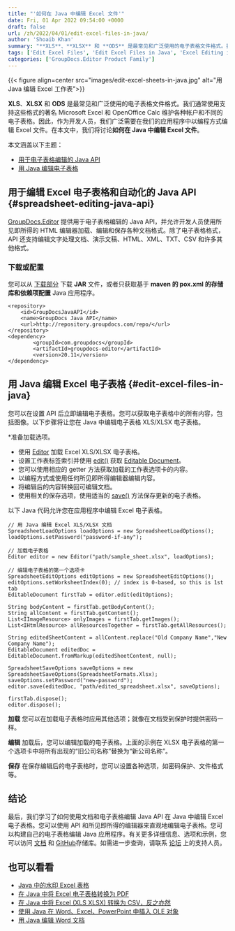 ```yaml
---
title: "'如何在 Java 中编辑 Excel 文件'"
date: Fri, 01 Apr 2022 09:54:00 +0000
draft: false
url: /zh/2022/04/01/edit-excel-files-in-java/
author: 'Shoaib Khan'
summary: "**XLS**、**XLSX** 和 **ODS** 是最常见和广泛使用的电子表格文件格式。我们通常使用支持这些格式的著名 Microsoft Excel 和 OpenOffice Calc 维护各种帐户和不同的电子表格。因此，作为开发人员，我们广泛需要在我们的应用程序中以编程方式编辑 Excel 文件。在本文中，我们将讨论**如何在 Java 中编辑 Excel 文件**。"
tags: ['Edit Excel Files', 'Edit Excel Files in Java', 'Excel Editing in Java', 'Excel Editing Java API', ]
categories: ['GroupDocs.Editor Product Family']
---
```


{{< figure align=center src="images/edit-excel-sheets-in-java.jpg" alt="用 Java 编辑 Excel 工作表">}}


**XLS**、**XLSX** 和 **ODS** 是最常见和广泛使用的电子表格文件格式。我们通常使用支持这些格式的著名 Microsoft Excel 和 OpenOffice Calc 维护各种帐户和不同的电子表格。因此，作为开发人员，我们广泛需要在我们的应用程序中以编程方式编辑 Excel 文件。在本文中，我们将讨论**如何在 Java 中编辑 Excel 文件**。

本文涵盖以下主题：

* [用于电子表格编辑的 Java API](#spreadsheet-editing-java-api)
* [用 Java 编辑电子表格](#edit-excel-files-in-java)

## 用于编辑 Excel 电子表格和自动化的 Java API {#spreadsheet-editing-java-api}

[GroupDocs.Editor](https://products.groupdocs.com/editor/) 提供用于电子表格编辑的 Java API，并允许开发人员使用所见即所得的 HTML 编辑器加载、编辑和保存各种文档格式。除了电子表格格式，API 还支持编辑文字处理文档、演示文稿、HTML、XML、TXT、CSV 和许多其他格式。

### 下载或配置

您可以从 [下载部分](https://downloads.groupdocs.com/editor) 下载 **JAR** 文件，或者只获取基于 **maven 的 pox.xml 的存储库和依赖项配置** Java 应用程序。

```
<repository>
	<id>GroupDocsJavaAPI</id>
	<name>GroupDocs Java API</name>
	<url>http://repository.groupdocs.com/repo/</url>
</repository>
<dependency>
        <groupId>com.groupdocs</groupId>
        <artifactId>groupdocs-editor</artifactId>
        <version>20.11</version> 
</dependency>
```

## 用 Java 编辑 Excel 电子表格 {#edit-excel-files-in-java}

您可以在设置 API 后立即编辑电子表格。您可以获取电子表格中的所有内容，包括图像。以下步骤将让您在 Java 中编辑电子表格 XLS/XLSX 电子表格。

*准备加载选项。
* 使用 [Editor](https://apireference.groupdocs.com/editor/java/com.groupdocs.editor/Editor) 加载 Excel XLS/XLSX 电子表格。
* 设置工作表标签索引并使用 [edit()](https://apireference.groupdocs.com/editor/java/com.groupdocs.editor/Editor#edit()) 获取 [Editable Document](https://apireference.groupdocs.com/editor/java/com.groupdocs.editor/EditableDocument)。
* 您可以使用相应的 getter 方法获取加载的工作表选项卡的内容。
* 以编程方式或使用任何所见即所得编辑器编辑内容。
* 将编辑后的内容转换回可编辑文档。
* 使用相关的保存选项，使用适当的 [save()](https://apireference.groupdocs.com/editor/java/com.groupdocs.editor/Editor#save(com.groupdocs.editor.EditableDocument,%20java.lang.String,%20com.groupdocs.editor.options.ISaveOptions)) 方法保存更新的电子表格。

以下 Java 代码允许您在应用程序中编辑 Excel 电子表格。

```
// 用 Java 编辑 Excel XLS/XLSX 文档
SpreadsheetLoadOptions loadOptions = new SpreadsheetLoadOptions();
loadOptions.setPassword("password-if-any");

// 加载电子表格
Editor editor = new Editor("path/sample_sheet.xlsx", loadOptions);

// 编辑电子表格的第一个选项卡
SpreadsheetEditOptions editOptions = new SpreadsheetEditOptions();
editOptions.setWorksheetIndex(0); // index is 0-based, so this is 1st tab
EditableDocument firstTab = editor.edit(editOptions);

String bodyContent = firstTab.getBodyContent();
String allContent = firstTab.getContent();
List<IImageResource> onlyImages = firstTab.getImages();
List<IHtmlResource> allResourcesTogether = firstTab.getAllResources();

String editedSheetContent = allContent.replace("Old Company Name","New Company Name");
EditableDocument editedDoc = EditableDocument.fromMarkup(editedSheetContent, null);

SpreadsheetSaveOptions saveOptions = new SpreadsheetSaveOptions(SpreadsheetFormats.Xlsx);
saveOptions.setPassword("new-password");
editor.save(editedDoc, "path/edited_spreadsheet.xlsx", saveOptions);

firstTab.dispose();
editor.dispose();
```

**加载** 您可以在加载电子表格时应用其他选项；就像在文档受到保护时提供密码一样。

**编辑** 加载后，您可以编辑加载的电子表格。上面的示例在 XLSX 电子表格的第一个选项卡中将所有出现的“旧公司名称”替换为“新公司名称”。

**保存** 在保存编辑后的电子表格时，您可以设置各种选项，如密码保护、文件格式等。

## 结论

最后，我们学习了如何使用文档和电子表格编辑 Java API 在 Java 中编辑 Excel 电子表格。您可以使用 API 和所见即所得的编辑器来直观地编辑电子表格。您可以构建自己的电子表格编辑 Java 应用程序。有关更多详细信息、选项和示例，您可以访问 [文档](https://docs.groupdocs.com/editor/java/) 和 [GitHub](https://github.com/groupdocs-editor)存储库。如需进一步查询，请联系 [论坛](https://forum.groupdocs.com/c/assembly) 上的支持人员。

## 也可以看看

* [Java 中的水印 Excel 表格](https://blog.groupdocs.com/2021/11/10/watermark-excel-sheets-in-java/)
* [在 Java 中将 Excel 电子表格转换为 PDF](https://blog.groupdocs.com/2021/11/21/convert-excel-spreadsheets-to-pdf-in-java/)
* [在 Java 中将 Excel (XLS XLSX) 转换为 CSV，反之亦然](https://blog.groupdocs.com/2021/07/31/convert-csv-and-excel-xls-xlsx-in-java/)
* [使用 Java 在 Word、Excel、PowerPoint 中插入 OLE 对象](https://blog.groupdocs.com/2020/10/19/insert-ole-objects-in-word-excel-powerpoint-with-java/)
* [用 Java 编辑 Word 文档](https://blog.groupdocs.com/2022/03/30/edit-word-documents-in-java/)






